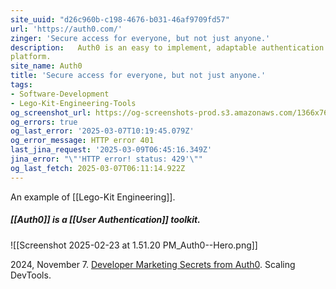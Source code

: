 ```yaml
---
site_uuid: "d26c960b-c198-4676-b031-46af9709fd57"
url: 'https://auth0.com/'
zinger: 'Secure access for everyone, but not just anyone.'
description:   Auth0 is an easy to implement, adaptable authentication and authorization
platform.
site_name: Auth0
title: 'Secure access for everyone, but not just anyone.'
tags:
- Software-Development
- Lego-Kit-Engineering-Tools
og_screenshot_url: https://og-screenshots-prod.s3.amazonaws.com/1366x768/80/false/51017da681cdf1133998fabba2e8b6100f39ed3ee6d13446c7f78d592b067b89.jpeg
og_errors: true
og_last_error: '2025-03-07T10:19:45.079Z'
og_error_message: HTTP error 401
last_jina_request: '2025-03-09T06:45:16.349Z'
jina_error: "\"'HTTP error! status: 429'\""
og_last_fetch: 2025-03-07T06:11:14.922Z
---
```


An example of [[Lego-Kit Engineering]]. 
##### [[Auth0]] is a [[User Authentication]] toolkit. 
![[Screenshot 2025-02-23 at 1.51.20 PM_Auth0--Hero.png]]

2024, November 7. [Developer Marketing Secrets from Auth0](http://localhost:5173/). Scaling DevTools.

